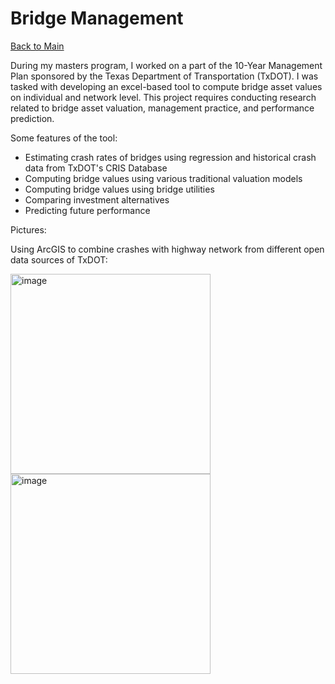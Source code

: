 # Bridge Management

[Back to Main](https://trinhshub.github.io/)

During my masters program, I worked on a part of the 10-Year Management Plan sponsored by the Texas Department of Transportation (TxDOT). I was tasked with developing an excel-based tool to compute bridge asset values on individual and network level. This project requires conducting research related to bridge asset valuation, management practice, and performance prediction. 

Some features of the tool:
  - Estimating crash rates of bridges using regression and historical crash data from TxDOT's CRIS Database
  - Computing bridge values using various traditional valuation models
  - Computing bridge values using bridge utilities
  - Comparing investment alternatives
  - Predicting future performance

Pictures:

Using ArcGIS to combine crashes with highway network from different open data sources of TxDOT:

<img width="320" alt="image" src="https://user-images.githubusercontent.com/47671910/60153346-96fde680-97a9-11e9-9e3a-9eb52829f272.png"> <img width="320" alt="image" src="https://user-images.githubusercontent.com/47671910/60153523-1b506980-97aa-11e9-8e07-043e76382ec6.png">
